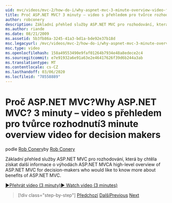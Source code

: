 ```yaml
---
uid: mvc/videos/mvc-2/how-do-i/why-aspnet-mvc-3-minute-overview-video-for-decision-makers
title: Proč ASP.NET MVC? 3 minuty – video s přehledem pro tvůrce rozhodnutí | Microsoft Docs
author: robconery
description: Základní přehled služby ASP.NET MVC pro rozhodování, která by chtěla získat další informace o výhodách ASP.NET MVC
ms.author: riande
ms.date: 08/21/2009
ms.assetid: 5b3fb86a-3245-41a3-bd1a-bde92e37b18d
msc.legacyurl: /mvc/videos/mvc-2/how-do-i/why-aspnet-mvc-3-minute-overview-video-for-decision-makers
msc.type: video
ms.openlocfilehash: 158a49553490e9faf01264b7934e48a8edece2c4
ms.sourcegitcommit: e7e91932a6e91a63e2e46417626f39d6b244a3ab
ms.translationtype: MT
ms.contentlocale: cs-CZ
ms.lasthandoff: 03/06/2020
ms.locfileid: "78558889"
---
```

# <a name="why-aspnet-mvc-3-minute-overview-video-for-decision-makers"></a><span data-ttu-id="d0886-104">Proč ASP.NET MVC?</span><span class="sxs-lookup"><span data-stu-id="d0886-104">Why ASP.NET MVC?</span></span> <span data-ttu-id="d0886-105">3 minuty – video s přehledem pro tvůrce rozhodnutí</span><span class="sxs-lookup"><span data-stu-id="d0886-105">3 minute overview video for decision makers</span></span>

<span data-ttu-id="d0886-106">podle [Rob Conery](https://github.com/robconery)</span><span class="sxs-lookup"><span data-stu-id="d0886-106">by [Rob Conery](https://github.com/robconery)</span></span>

<span data-ttu-id="d0886-107">Základní přehled služby ASP.NET MVC pro rozhodování, která by chtěla získat další informace o výhodách ASP.NET MVC</span><span class="sxs-lookup"><span data-stu-id="d0886-107">A high-level overview of ASP.NET MVC for decision-makers who would like to know more about benefits of ASP.NET MVC.</span></span>

[<span data-ttu-id="d0886-108">&#9654;Přehrát video (3 minuty)</span><span class="sxs-lookup"><span data-stu-id="d0886-108">&#9654; Watch video (3 minutes)</span></span>](https://channel9.msdn.com/Blogs/ASP-NET-Site-Videos/why-aspnet-mvc-3-minute-overview-video-for-decision-makers)

> [!div class="step-by-step"]
> <span data-ttu-id="d0886-109">[Předchozí](what-is-aspnet-mvc-80-minute-technical-video-for-developers-building-nerddinner.md)
> [Další](aspnet-mvc-how-10-minute-technical-video-for-developers.md)</span><span class="sxs-lookup"><span data-stu-id="d0886-109">[Previous](what-is-aspnet-mvc-80-minute-technical-video-for-developers-building-nerddinner.md)
[Next](aspnet-mvc-how-10-minute-technical-video-for-developers.md)</span></span>
